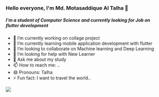 ### Hello everyone, I'm Md. Motasaddique Al Talha 👋
##### I'm a student of Computer Science and currently looking for Job on flutter development 

- 🔭 I’m currently working on collage project 
- 🌱 I’m currently learning mobile application development with flutter
- 👯 I’m looking to collaborate on Machine learning and Deep Learning
- 🤔 I’m looking for help with New Learner
- 💬 Ask me about my study
- 📫 How to reach me: ..
- 😄 Pronouns: Talha
- ⚡ Fun fact: I want to travel the world..

<img src="https://github-readme-stats.vercel.app/api?username=altalha201&&show_icons=true&title_color=ffffff&icon_color=ff0000&text_color=ffffff&bg_color=000000">
